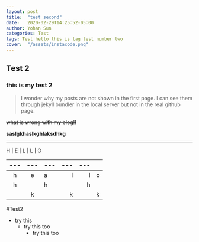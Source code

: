 ```yaml
---
layout: post
title:  "test second"
date:   2020-02-29T14:25:52-05:00
author: Yohan Sun
categories: Test
tags: Test hello this is tag test number two
cover:  "/assets/instacode.png"
---
```


## Test 2 

### this is my test 2

> I wonder why my posts are not shown in the first page. I can see them  through jekyll bundler in the local server but not in the real github page.  

~~what is wrong with my blog!!~~ 



**saslgkhaslkghlaksdhkg**

---

H | E | L | L | O



| ---  | ---  | ---  |  --- |  --- |      |
| :--: | :--: | ---- | ---: | ---: | ---- |
|  h   |  e   | a    |    l |    l | o    |
|  h   |      | h    |      |    h |      |
|      |  k   |      |    k |      | k    |











#Test2

* try this
  - try this too
    + try this too
